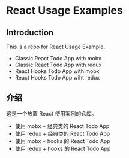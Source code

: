 # React Usage Examples

## Introduction

This is a repo for React Usage Example.

* Classic React Todo App with mobx
* Classic React Todo App with redux
* React Hooks Todo App with mobx
* React Hooks Todo App wiht redux

## 介绍

这是一个放置 React 使用案例的仓库。

* 使用 mobx + 经典类的 React Todo App
* 使用 redux + 经典类的 React Todo App
* 使用 mobx + hooks 的 React Todo App
* 使用 redux + hooks 的 React Todo App
